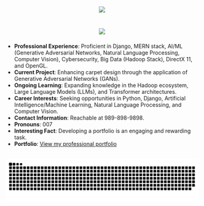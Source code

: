 
<h1 align="center">
  <a href="https://git.io/typing-svg">
    <img src="https://readme-typing-svg.herokuapp.com/?lines=Hi+There!+👋;+I'm+Sailesh!;&center=true&size=30">
  </a>
</h1>

<h2 align="center">
  <a href="https://git.io/typing-svg">
    <img src="https://readme-typing-svg.herokuapp.com/?lines=Data+Scientist+To+Be...;&center=true&size=30">
  </a>
</h2>

- **Professional Experience**: Proficient in Django, MERN stack, AI/ML (Generative Adversarial Networks, Natural Language Processing, Computer Vision), Cybersecurity, Big Data (Hadoop Stack), DirectX 11, and OpenGL.
- **Current Project**: Enhancing carpet design through the application of Generative Adversarial Networks (GANs).
- **Ongoing Learning**: Expanding knowledge in the Hadoop ecosystem, Large Language Models (LLMs), and Transformer architectures.
- **Career Interests**: Seeking opportunities in Python, Django, Artificial Intelligence/Machine Learning, Natural Language Processing, and Computer Vision.
- **Contact Information**: Reachable at 989-898-9898.
- **Pronouns**: 007
- **Interesting Fact**: Developing a portfolio is an engaging and rewarding task.
- **Portfolio**: [View my professional portfolio](https://saileshshiwakoti.com.np/)

<div align="center">

  <br />
  <picture>
    <source media="(prefers-color-scheme: dark)" srcset="https://github.com/99-NinetyNine/99-NinetyNine/blob/output/github-contribution-grid-snake-dark.svg" />
    <source media="(prefers-color-scheme: light), (prefers-color-scheme: no-preference)" srcset="https://github.com/99-NinetyNine/99-NinetyNine/blob/output/github-contribution-grid-snake.svg" />
    <img src="https://github.com/99-NinetyNine/99-NinetyNine/blob/output/github-contribution-grid-snake.svg" alt="github-snake" />
  </picture>
  <br />
  <br />
  <br />
</div>
